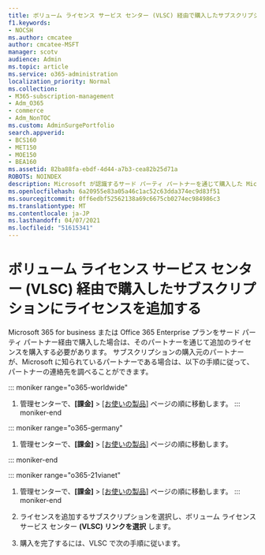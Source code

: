 ```yaml
---
title: ボリューム ライセンス サービス センター (VLSC) 経由で購入したサブスクリプションにライセンスを追加する
f1.keywords:
- NOCSH
ms.author: cmcatee
author: cmcatee-MSFT
manager: scotv
audience: Admin
ms.topic: article
ms.service: o365-administration
localization_priority: Normal
ms.collection:
- M365-subscription-management
- Adm_O365
- commerce
- Adm_NonTOC
ms.custom: AdminSurgePortfolio
search.appverid:
- BCS160
- MET150
- MOE150
- BEA160
ms.assetid: 82ba88fa-ebdf-4d44-a7b3-cea82b25d71a
ROBOTS: NOINDEX
description: Microsoft が認識するサード パーティ パートナーを通じて購入した Microsoft 365 サブスクリプションにライセンスを追加する方法について説明します。
ms.openlocfilehash: 6a20955e83a05a46c1ac52c63dda374ec9d83f51
ms.sourcegitcommit: 0ff6edbf52562138a69c6675cb0274ec984986c3
ms.translationtype: MT
ms.contentlocale: ja-JP
ms.lasthandoff: 04/07/2021
ms.locfileid: "51615341"
---
```

# <a name="add-licenses-to-a-subscription-purchased-through-the-volume-licensing-service-center"></a>ボリューム ライセンス サービス センター (VLSC) 経由で購入したサブスクリプションにライセンスを追加する

Microsoft 365 for business または Office 365 Enterprise プランをサード パーティ パートナー経由で購入した場合は、そのパートナーを通じて追加のライセンスを購入する必要があります。 サブスクリプションの購入元のパートナーが、Microsoft に知られているパートナーである場合は、以下の手順に従って、パートナーの連絡先を調べることができます。
  
::: moniker range="o365-worldwide"

1. 管理センターで、**[課金]** \> <a href="https://go.microsoft.com/fwlink/p/?linkid=842054" target="_blank">[お使いの製品]</a> ページの順に移動します。
::: moniker-end

::: moniker range="o365-germany"

1. 管理センターで、**[課金]** \> <a href="https://go.microsoft.com/fwlink/p/?linkid=847745" target="_blank">[お使いの製品]</a> ページの順に移動します。

::: moniker-end

::: moniker range="o365-21vianet"

1. 管理センターで、**[課金]** \> <a href="https://go.microsoft.com/fwlink/p/?linkid=850626" target="_blank">[お使いの製品]</a> ページの順に移動します。
::: moniker-end

2. ライセンスを追加するサブスクリプションを選択し、ボリューム ライセンス サービス センター **(VLSC) リンクを選択** します。

3. 購入を完了するには、VLSC で次の手順に従います。